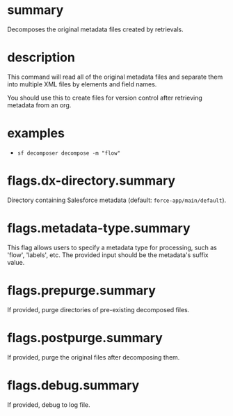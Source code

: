 # summary

Decomposes the original metadata files created by retrievals.

# description

This command will read all of the original metadata files and separate them into multiple XML files by elements and field names.

You should use this to create files for version control after retrieving metadata from an org.

# examples

- `sf decomposer decompose -m "flow"`

# flags.dx-directory.summary

Directory containing Salesforce metadata (default: `force-app/main/default`).

# flags.metadata-type.summary

This flag allows users to specify a metadata type for processing, such as 'flow', 'labels', etc. The provided input should be the metadata's suffix value.

# flags.prepurge.summary

If provided, purge directories of pre-existing decomposed files.

# flags.postpurge.summary

If provided, purge the original files after decomposing them.

# flags.debug.summary

If provided, debug to log file.
